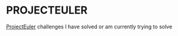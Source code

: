 # PROJECTEULER
 
[ProjectEuler](https://projecteuler.net/) challenges I have solved or am currently trying to solve
